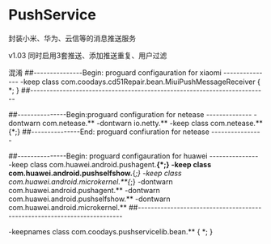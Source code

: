 # PushService
封装小米、华为、云信等的消息推送服务

v1.03 同时启用3套推送、添加推送重复、用户过滤

混淆
##---------------Begin: proguard configauration for  xiaomi ---------------
-keep class com.coodays.cd51Repair.bean.MiuiPushMessageReceiver { *; }
##-------------------------------------------------------------------------

##---------------Begin:proguard configuration for netease --------------
-dontwarn com.netease.**
-dontwarn io.netty.**
-keep class com.netease.** {*;}
##---------------End: proguard confiuration for netease ----------------

##---------------Begin: proguard configauration for  huawei ---------------
-keep class com.huawei.android.pushagent.**{*;}
-keep class com.huawei.android.pushselfshow.**{*;}
-keep class com.huawei.android.microkernel.**{*;}
-dontwarn com.huawei.android.pushagent.**
-dontwarn com.huawei.android.pushselfshow.**
-dontwarn com.huawei.android.microkernel.**
##-------------------------------------------------------------------------

-keepnames class com.coodays.pushservicelib.bean.** { *; }